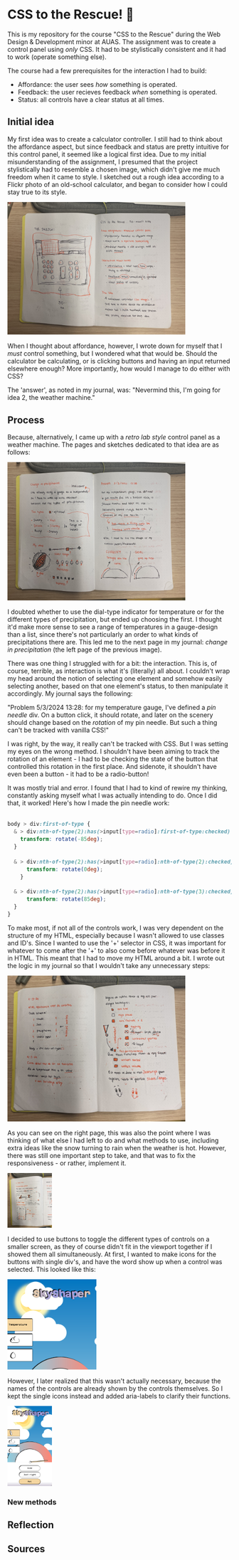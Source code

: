 # CSS to the Rescue! 🚀
This is my repository for the course "CSS to the Rescue" during the Web Design &amp; Development minor at AUAS. The assignment was to create a control panel using *only* CSS. It had to be stylistically consistent and it had to work (operate something else).

The course had a few prerequisites for the interaction I had to build:
- Affordance: the user sees _how_ something is operated.
- Feedback: the user recieves feedback _when_ something is operated.
- Status: all controls have a clear status at all times.

## Initial idea

My first idea was to create a calculator controller. I still had to think about the affordance aspect, but since feedback and status are pretty intuitive for this control panel, it seemed like a logical first idea. Due to my initial misunderstanding of the assignment, I presumed that the project stylistically had to resemble a chosen image, which didn't give me much freedom when it came to style. I sketched out a rough idea according to a Flickr photo of an old-school calculator, and began to consider how I could stay true to its style.

<img src="readme-img/initialidea.jpg" width="400px">

When I thought about affordance, however, I wrote down for myself that I *must* control something, but I wondered what that would be. Should the calculator be calculating, or is clicking buttons and having an input returned elsewhere enough? More importantly, how would I manage to do either with CSS?

The 'answer', as noted in my journal, was: "Nevermind this, I'm going for idea 2, the weather machine."

## Process

Because, alternatively, I came up with a *retro lab style* control panel as a weather machine. The pages and sketches dedicated to that idea are as follows:

<img src="readme-img/controlchanges-problem.jpg" width="400px">

I doubted whether to use the dial-type indicator for temperature or for the different types of precipitation, but ended up choosing the first. I thought it'd make more sense to see a range of temperatures in a gauge-design than a list, since there's not particularly an order to what kinds of precipitations there are. This led me to the next page in my journal: _change in precipitation_ (the left page of the previous image).

There was one thing I struggled with for a bit: the interaction. This is, of course, terrible, as interaction is what it's (literally) all about. I couldn't wrap my head around the notion of selecting one element and somehow easily selecting another, based on that one element's status, to then manipulate it accordingly. My journal says the following:

"Problem 5/3/2024 13:28: for my temperature gauge, I've defined a _pin needle_ div. On a button click, it should rotate, and later on the scenery should change based on the *rotation* of my pin needle. But such a thing can't be tracked with vanilla CSS!"

I was right, by the way, it really can't be tracked with CSS. But I was setting my eyes on the wrong method. I shouldn't have been aiming to track the rotation of an element - I had to be checking the state of the button that controlled this rotation in the first place. And sidenote, it shouldn't have even been a button - it had to be a radio-button!

It was mostly trial and error. I found that I had to kind of rewire my thinking, constantly asking myself what I was actually intending to do. Once I did that, it worked! Here's how I made the pin needle work:

```css

body > div:first-of-type {
  & > div:nth-of-type(2):has(>input[type=radio]:first-of-type:checked) + div {
    transform: rotate(-85deg);
  }

  & > div:nth-of-type(2):has(>input[type=radio]:nth-of-type(2):checked) + div {
      transform: rotate(0deg);
    }

  & > div:nth-of-type(2):has(>input[type=radio]:nth-of-type(3):checked) + div {
      transform: rotate(85deg);
  }
}

```

To make most, if not all of the controls work, I was very dependent on the structure of my HTML, especially because I wasn't allowed to use classes and ID's. Since I wanted to use the '+' selector in CSS, it was important for whatever to come after the '+' to also come before whatever was before it in HTML. This meant that I had to move my HTML around a bit. I wrote out the logic in my journal so that I wouldn't take any unnecessary steps:

<img src="readme-img/htmlfix-todolist.jpg" width="400px">

As you can see on the right page, this was also the point where I was thinking of what else I had left to do and what methods to use, including extra ideas like the snow turning to rain when the weather is hot. However, there was still one important step to take, and that was to fix the responsiveness - or rather, implement it.

<img src="readme-img/responsiveness.jpg" width="100px">

I decided to use buttons to toggle the different types of controls on a smaller screen, as they of course didn't fit in the viewport together if I showed them all simultaneously. At first, I wanted to make icons for the buttons with single div's, and have the word show up when a control was selected. This looked like this:

<img src="readme-img/phonebuttons.png" width="200px">

However, I later realized that this wasn't actually necessary, because the names of the controls are already shown by the controls themselves. So I kept the single icons instead and added aria-labels to clarify their functions.

<img src="readme-img/newphonebuttons.png" width="100px">

### New methods

## Reflection

## Sources
